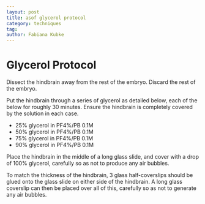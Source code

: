 ```yaml
---
layout: post
title: asof glycerol protocol
category: techniques
tag:
author: Fabiana Kubke
---
```



# Glycerol Protocol

Dissect the hindbrain away from the rest of the embryo. Discard the rest of the embryo.

Put the hindbrain through a series of glycerol as detailed below, each of the below for roughly 30 minutes. Ensure the hindbrain is completely covered by the solution in each case.

- 25% glycerol in PF4%/PB 0.1M
- 50% glycerol in PF4%/PB 0.1M
- 75% glycerol in PF4%/PB 0.1M
- 90% glycerol in PF4%/PB 0.1M

Place the hindbrain in the middle of a long glass slide, and cover with a drop of 100% glycerol, carefully so as not to produce any air bubbles.

To match the thickness of the hindbrain, 3 glass half-coverslips should be glued onto the glass slide on either side of the hindbrain. A long glass coverslip can then be placed over all of this, carefully so as not to generate any air bubbles.